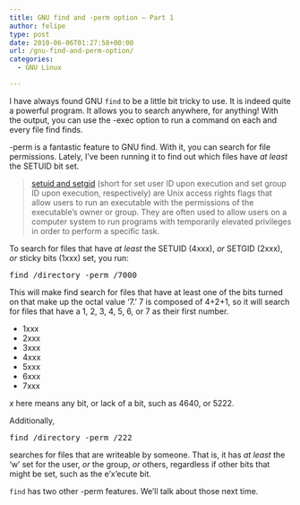 ```yaml
---
title: GNU find and -perm option – Part 1
author: felipe
type: post
date: 2010-06-06T01:27:58+00:00
url: /gnu-find-and-perm-option/
categories:
  - GNU Linux

---
```

I have always found GNU `find` to be a little bit tricky to use. It is indeed quite a powerful program. It allows you to search anywhere, for anything! With the output, you can use the -exec option to run a command on each and every file find finds.

<!--more-->

-perm is a fantastic feature to GNU find. With it, you can search for file permissions. Lately, I&#8217;ve been running it to find out which files have _at least_ the SETUID bit set.

> [setuid and setgid][1] (short for set user ID upon execution and set group ID upon execution, respectively) are Unix access rights flags that allow users to run an executable with the permissions of the executable&#8217;s owner or group. They are often used to allow users on a computer system to run programs with temporarily elevated privileges in order to perform a specific task.

To search for files that have _at least_ the SETUID (4xxx), _or_ SETGID (2xxx), _or_ sticky bits (1xxx) set, you run:

<pre>find /directory -perm /7000</pre>

This will make find search for files that have at least one of the bits turned on that make up the octal value &#8216;7.&#8217; 7 is composed of 4+2+1, so it will search for files that have a 1, 2, 3, 4, 5, 6, or 7 as their first number.

  * 1xxx
  * 2xxx
  * 3xxx
  * 4xxx
  * 5xxx
  * 6xxx
  * 7xxx

_x_ here means any bit, or lack of a bit, such as 4640, or 5222.

Additionally,

<pre>find /directory -perm /222</pre>

searches for files that are writeable by someone. That is, it has _at least_ the &#8216;w&#8217; set for the user, _or_ the group, _or_ others, regardless if other bits that might be set, such as the e&#8217;x&#8217;ecute bit.

`find` has two other -perm features. We&#8217;ll talk about those next time.

 [1]: http://en.wikipedia.org/wiki/Setuid